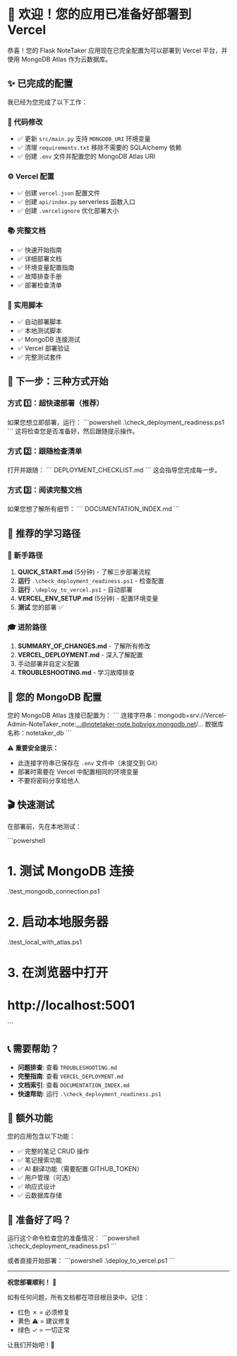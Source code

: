 # 🎉 欢迎！您的应用已准备好部署到 Vercel

恭喜！您的 Flask NoteTaker 应用现在已完全配置为可以部署到 Vercel 平台，并使用 MongoDB Atlas 作为云数据库。

## ✨ 已完成的配置

我已经为您完成了以下工作：

### 📝 代码修改
- ✅ 更新 `src/main.py` 支持 `MONGODB_URI` 环境变量
- ✅ 清理 `requirements.txt` 移除不需要的 SQLAlchemy 依赖
- ✅ 创建 `.env` 文件并配置您的 MongoDB Atlas URI

### ⚙️ Vercel 配置
- ✅ 创建 `vercel.json` 配置文件
- ✅ 创建 `api/index.py` serverless 函数入口
- ✅ 创建 `.vercelignore` 优化部署大小

### 📚 完整文档
- ✅ 快速开始指南
- ✅ 详细部署文档
- ✅ 环境变量配置指南
- ✅ 故障排查手册
- ✅ 部署检查清单

### 🔧 实用脚本
- ✅ 自动部署脚本
- ✅ 本地测试脚本
- ✅ MongoDB 连接测试
- ✅ Vercel 部署验证
- ✅ 完整测试套件

## 🚀 下一步：三种方式开始

### 方式 1️⃣：超快速部署（推荐）
如果您想立即部署，运行：
\`\`\`powershell
.\check_deployment_readiness.ps1
\`\`\`
这将检查您是否准备好，然后跟随提示操作。

### 方式 2️⃣：跟随检查清单
打开并跟随：
\`\`\`
DEPLOYMENT_CHECKLIST.md
\`\`\`
这会指导您完成每一步。

### 方式 3️⃣：阅读完整文档
如果您想了解所有细节：
\`\`\`
DOCUMENTATION_INDEX.md
\`\`\`

## 📖 推荐的学习路径

### 🎯 新手路径
1. **QUICK_START.md** (5分钟) - 了解三步部署流程
2. **运行** `.\check_deployment_readiness.ps1` - 检查配置
3. **运行** `.\deploy_to_vercel.ps1` - 自动部署
4. **VERCEL_ENV_SETUP.md** (5分钟) - 配置环境变量
5. **测试** 您的部署 ✅

### 🎓 进阶路径
1. **SUMMARY_OF_CHANGES.md** - 了解所有修改
2. **VERCEL_DEPLOYMENT.md** - 深入了解配置
3. 手动部署并自定义配置
4. **TROUBLESHOOTING.md** - 学习故障排查

## 🔑 您的 MongoDB 配置

您的 MongoDB Atlas 连接已配置为：
\`\`\`
连接字符串：mongodb+srv://Vercel-Admin-NoteTaker_note:...@notetaker-note.bqbvigx.mongodb.net/...
数据库名称：notetaker_db
\`\`\`

⚠️ **重要安全提示：**
- 此连接字符串已保存在 `.env` 文件中（未提交到 Git）
- 部署时需要在 Vercel 中配置相同的环境变量
- 不要将密码分享给他人

## 🎬 快速测试

在部署前，先在本地测试：

\`\`\`powershell
# 1. 测试 MongoDB 连接
.\test_mongodb_connection.ps1

# 2. 启动本地服务器
.\test_local_with_atlas.ps1

# 3. 在浏览器中打开
# http://localhost:5001
\`\`\`

## 📞 需要帮助？

- **问题排查**: 查看 `TROUBLESHOOTING.md`
- **完整指南**: 查看 `VERCEL_DEPLOYMENT.md`
- **文档索引**: 查看 `DOCUMENTATION_INDEX.md`
- **快速帮助**: 运行 `.\check_deployment_readiness.ps1`

## 🎁 额外功能

您的应用包含以下功能：
- ✅ 完整的笔记 CRUD 操作
- ✅ 笔记搜索功能
- ✅ AI 翻译功能（需要配置 GITHUB_TOKEN）
- ✅ 用户管理（可选）
- ✅ 响应式设计
- ✅ 云数据库存储

## 🌟 准备好了吗？

运行这个命令检查您的准备情况：
\`\`\`powershell
.\check_deployment_readiness.ps1
\`\`\`

或者直接开始部署：
\`\`\`powershell
.\deploy_to_vercel.ps1
\`\`\`

---

**祝您部署顺利！** 🚀

如有任何问题，所有文档都在项目根目录中。记住：
- 红色 ✗ = 必须修复
- 黄色 ⚠ = 建议修复
- 绿色 ✓ = 一切正常

让我们开始吧！🎉
